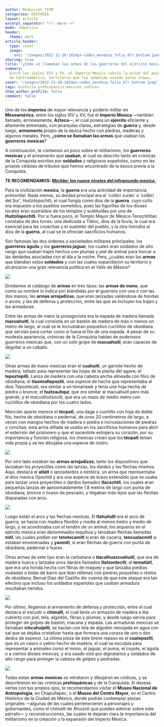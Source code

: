 ```yaml
---
author: Redacción TYSM
categories: HISTORIA
layout: article
excerpt_separator: "<!--more-->"
mode: immersive
header:
  theme: dark
article_header:
  type: cover
  image:
    src: "/images/2022-11-30-1024px-codex_mendoza_folio_67r_bottom.jpeg"
sharing: true
title: "¿Cómo se llamaban las armas de los guerreros del ejército mexica?"
summary:
  Entre los siglos XIV y XV, el Imperio Mexica cubría la mitad del país y parte
  de Centroamérica, territorio que fue sometido usando estas armas…
cover: "/images/2022-11-30-1024px-codex_mendoza_folio_67r_bottom.jpeg"
tags: historia prehispanico mexicas codices
show_author_profile: false
comment: false
---
```


Uno de los **imperios** de mayor relevancia y poderío militar en **Mesoamérica**, entre los siglos XIV y XV, fue el **Imperio Mexica** —también llamado, erróneamente, **Azteca**—, el cual poseía un **ejército** eficiente y altamente entrenado, con jerarquías claras, estrategias de **guerra** y, desde luego, **armamento** propio de la época hecho con piedras, maderas y algunos metales. Pero, ¿**cómo se llamaban las armas** que usaban los **guerreros** **mexicas**?

A continuación, te contamos un poco sobre el militarismo, los **guerreros** **mexicas** y el armamento que **usaban**, el cual es descrito tanto en crónicas de la Conquista escritas por **soldados** y religiosos españoles, como en las propias cédulas de tributos que hemos encontrado de la época previa a la Conquista.

**TE RECOMENDAMOS:** [**Mictlán: los nueve niveles del inframundo mexica.**](https://blog.tonoysumariachi.com/historia/2022/04/21/mictlan-los-nueve-niveles-del-inframundo-mexica.html)

Para la civilización **mexica**, la **guerra** era una actividad de importancia primordial. Nada menos, su deidad principal era el 'colibrí zurdo' o 'colibrí del Sur', Huitzilopochtli, el cual fungía como dios de la **guerra**, cuyo culto era impuesto a los pueblos sometidos, pues las figurillas de los dioses locales eran sustraídos de los templos y sustituidas por una de **Huitzilopochtli**. Por si fuera poco, el Templo Mayor de México-Tenochtitlan constaba de dos torres: una dedicada a Tláloc, dios de la lluvia, la cual era esencial para las cosechas y el sustento del pueblo, y la otra honraba al dios de la **guerra**, al cual se le ofrecían sacrificios humanos.

Son famosas las dos órdenes o sociedades militares principales: los **guerreros águila** y los **guerreros jaguar**, los cuales eran soldados de alto rango que usaban trajes hechos con plumas y piel de animal para honrar a las deidades asociadas con el día y la noche. Pero, ¿cuáles eran las **armas** que blandían estos **soldados** y con las cuales expandieron su territorio y alcanzaron una gran relevancia política en el Valle de México?

![](https://upload.wikimedia.org/wikipedia/commons/d/d1/Matanza_de_comerciantes_mexicas_en_Quetzaltepec%2C_en_el_folio_165r.png)

Dividamos el catálogo de **armas** en tres tipos: las **armas de mano**, que como su nombre lo indica son blandidas por el guerrero con una o con las dos manos; las **armas arrojadizas**, que eran lanzadas valiéndose de hondas o arcos; y las de defensa y protección, entre las que se incluyen los trajes y las armaduras.

Entre las armas de mano la protagonista era la espada de madera llamada **macuahuitl**, la cual consistía en un bastón de madera de más o menos un metro de largo, al cual se le incrustaban pequeños cuchillos de obsidiana que servían para cortar como si fuera el filo de una espada. A pesar de su modesta apariencia, crónicas de la Conquista hablan de poderosos guerreros mexicas que, con un solo golpe de **macuahuitl**, eran capaces de degollar a un caballo.

![](https://upload.wikimedia.org/wikipedia/commons/d/d2/Historia_general_de_las_cosas_de_Nueva_Espa%C3%B1a_vol._1_folio_74v.png)

Otras armas de mano mexicas eran el **cuahuitl**, un garrote hecho de madera, tallado para representar las hojas de la planta del agave; el **tepoztopilli**, Lanza de madera con una cabeza ancha alineada con filos de obsidiana; el **tlaximaltepoztli**, una especie de hacha que representaba al dios Tepoztécatl, era similar a un tomahawk y tenía una hoja hecha de piedra o bronce; el **huitzauhqui**, que era similar al macuahuitl pero más grande, y el _macuahuitzoctli_, que era un mazo de medio metro con cuchillos de obsidiana por los cuatro lados.

Mención aparte merece el **técpatl**, una daga o cuchillo con hoja de doble filo, hecha de obsidiana o pedernal, de unos 20 centímetros de largo, a veces con mangos hechos de madera o piedra e incrustaciones de piedras o conchas; esta arma afilada se usaba en los sacrificios humanos para abrir el esternón del prisionero y que el sacerdote extrajera su corazón; por su importancia y función religiosa, los mexicas creían que los **técpatl** tenían vida propia y se les dibujaba una especie de rostro.

![](https://upload.wikimedia.org/wikipedia/commons/thumb/3/35/Flint_Mexican_sacrificial_knife_%28tecpatl%29.jpg/768px-Flint_Mexican_sacrificial_knife_%28tecpatl%29.jpg)

Por otro lado estaban las **armas arrojadizas**, tanto los dispositivos que lanzaban los proyectiles como las lanzas, los dardos y las flechas mismos. Aquí, destaca el **atlátl** o lanzadardos o estólica, un arma que representaba al dios mexica Opochtli y era una especie de brazo extendido que se usaba para lanzar unos proyectiles o dardos llamados **tlacochtli**, los cuales eran pequeñas lanzas de aproximadamente 1.8 metros de largo con punta de obsidiana, bronce o hueso de pescado, y llegaban más lejos que las flechas disparadas con arco.

![](https://upload.wikimedia.org/wikipedia/commons/0/08/Aztec_atl-atl_%28Museo_Nacional_de_Antropolog%C3%ADa%29.jpg)

Luego están el arco y las flechas mexicas. El **tlahuitolli** era el arco de guerra, se hacía con madera flexible y medía al menos metro y medio de largo, y se acordonaba con el tendón de un animal; los arqueros en el ejército mexica eran denominados tequihua y lanzaban flechas llamadas **mitl**, las cuales podían ser **tetotocamitl** si eran de cacería, **tencualacmitl** si estaban envenenadas y **yaomitl**, si eran flechas de guerra con punta de obsidiana, pedernal o hueso.

Otras armas de este tipo eran la cerbatana o **tlacalhuazcuahuitl**, que era de madera hueca y lanzaba unos dardos llamados **tlatzontectli**; el **tematlátl**, que era una honda hecha con fibras de maguey y que lanzaba piedras ovaladas o bolas de barro que iban rellenas con piedras pequeñas o restos de obsidiana. Bernal Díaz del Castillo dio cuenta de que este ataque era tan efectivo que incluso los soldados españoles que usaban armadura resultaban heridos.

![](https://upload.wikimedia.org/wikipedia/commons/5/57/Cerbatana_Tlacalhuazcuahuitl_Bodley_p38.jpg)

Por último, llegamos al armamento de defensa y protección, entre el cual destaca el escudo o **chimalli**, el cual tenía un armazón de madera e iba cubierto con piel, tela, algodón, fibras y plumas, y desde luego servía para proteger de golpes de bastón, macana y espada. Las armaduras mexicas se llamaban **ichcahuipilli**, se hacían con tela de algodón remojada en agua con sal que se dejaba cristalizar hasta que formara una coraza de uno o dos dedos de espesor. La última pieza de este breve repaso es el **cuatepoztli**, que es un casco o yelmo hecho de madera, el cual se esculpía para representar a animales como el mono, el jaguar, el puma, el coyote, el águila o a ciertos dioses mexicas, y era usado sólo por dignatarios y soldados de alto rango para proteger la cabeza de golpes y pedradas.

![](https://upload.wikimedia.org/wikipedia/commons/thumb/c/ce/Chimalli_Ahuizotl.jpg/952px-Chimalli_Ahuizotl.jpg)

Todas estas **armas** **mexicas** se retrataron y dibujaron en códices, y se describieron en las crónicas **prehispánicas** y de la Conquista. Si deseas verlas con tus propios ojos, te recomendamos visitar el **Museo Nacional de Antropología**, en Chapultepec, o el **Museo del Centro Mayor**, en el Centro Histórico de la Ciudad de México, donde podrás contemplar piezas originales —algunas de las cuales pertenecieron a personajes y gobernantes, como el _chimalli_ de Ahuizotl que puedes admirar sobre este párrafo— y reconstrucciones, las cuales te dejarán clara la importancia del militarismo en la creación y la expansión del Imperio Mexica.
